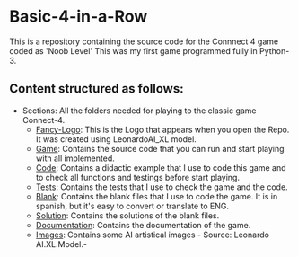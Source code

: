 
# Basic-4-in-a-Row

This is a repository containing the source code for the Connnect 4 game coded as 'Noob Level'
This was my first game programmed fully in Python-3.

## Content structured as follows:
- Sections: All the folders needed for playing to the classic game Connect-4.
    - [Fancy-Logo](https://github.com/ArnauGT98/Basic-4-in-a-Row/tree/main/Fancy-Logo): This is the Logo that appears when you open the Repo. It was created using LeonardoAI_XL model. 
    - [Game](): Contains the source code that you can run and start playing with all implemented. 
    - [Code](asdasd): Contains a didactic example that I use to code this game and to check all functions and testings before start playing. 
    - [Tests](asdasd): Contains the tests that I use to check the game and the code. 
    - [Blank](https://github.com/ArnauGT98/Basic-4-in-a-Row/tree/main/Blank): Contains the blank files that I use to code the game. It is in spanish, but it's easy to convert or translate to ENG. 
    - [Solution](asdasd): Contains the solutions of the blank files. 
    - [Documentation](asdasd): Contains the documentation of the game. 
    - [Images](https://github.com/ArnauGT98/Basic-4-in-a-Row/tree/main/Images): Contains some AI artistical images - Source: Leonardo AI.XL.Model.- 